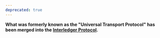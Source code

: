 ```yaml
---
deprecated: true
---
```

**What was formerly known as the "Universal Transport Protocol" has been merged into the [Interledger Protocol](../0003-interledger-protocol).**
